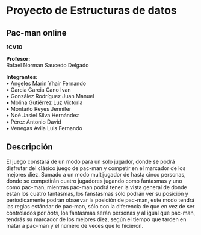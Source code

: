 # **Proyecto de Estructuras de datos**
## Pac-man online
  
**1CV10**
  
**Profesor:**  
Rafael Norman Saucedo Delgado
  
**Integrantes:**  
• Angeles Marin Yhair Fernando  
• Garcia Garcia Cano Ivan   
• González Rodríguez Juan Manuel  
• Molina Gutiérrez Luz Victoria  
• Montaño Reyes Jennifer  
• Noé Jasiel Silva Hernández  
• Pérez Antonio David  
• Venegas Avila Luis Fernando  

## **Descripción**  
El juego constará de un modo para un solo jugador, donde se podrá disfrutar del clásico juego de pac-man y 
competir en el marcador de los mejores diez. Sumado a un modo multijugador de hasta cinco personas,
donde se competirán cuatro jugadores jugando como fantasmas y uno como pac-man, 
mientras pac-man podrá tener la vista general de donde están los cuatro fantasmas, 
los fanstasmas sólo podrán ver su posición y periodicamente podrán observar la posición de pac-man, 
este modo tendrá las reglas estándar de pac-man, sólo con la diferencia de que en vez de ser controlados por *bots*, 
los fantasmas serán personas y al igual que pac-man, tendrás su marcador de los mejores diez, 
según el tiempo que tarden en matar a pac-man y el número de veces que lo hicieron.
